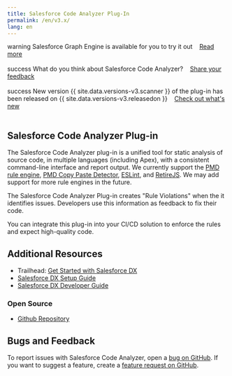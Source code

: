 ```yaml
---
title: Salesforce Code Analyzer Plug-In
permalink: /en/v3.x/
lang: en
---
```


<div class="slds-notify slds-notify_alert slds-theme_alert-texture slds-text-heading_small slds-text-align_center slds-theme_warning" role="alert">
  <span class="slds-assistive-text">warning</span>
  	Salesforce Graph Engine is available for you to try it out &nbsp;&nbsp;&nbsp;<a href="./en/v3.x/salesforce-graph-engine/introduction/">Read more</a>
</div>
<br>

<div class="slds-notify slds-notify_alert slds-theme_alert-texture slds-text-heading_small slds-theme_success" role="alert">
  <span class="slds-assistive-text">success</span>
    What do you think about Salesforce Code Analyzer?
    &nbsp;&nbsp;
    <a href="https://research.net/r/SalesforceCA">Share your feedback</a>
</div>
<br>

<!-- temporary comment until v3.x becomes the new norm -->
<div class="slds-notify slds-notify_alert slds-theme_alert-texture slds-text-heading_small slds-theme_success" role="alert">
  <span class="slds-assistive-text">success</span>
  	New version {{ site.data.versions-v3.scanner }} of the plug-in has been released on {{ site.data.versions-v3.releasedon }}
	&nbsp;&nbsp;
	<a href="./en/v3.x/whats-new-v3/">Check out what's new</a>
</div>
<br>

<!-- uncomment this once v3 becomes latest -->
<!--
<div class="slds-notify slds-notify_alert slds-theme_alert-texture slds-text-heading_small slds-text-align_center slds-theme_warning" role="alert">
  <span class="slds-assistive-text">warning</span>
  	A new version (v{{ site.data.versions-v3.scanner }}) of the Code Analyzer Plug-in was released on {{ site.data.versions-v3.releasedon }} &nbsp;&nbsp;<a href="./en/v3.x/release-information/">Release Information</a>
</div>
<br>
-->

## Salesforce Code Analyzer Plug-in

The Salesforce Code Analyzer plug-in is a unified tool for static analysis of source code, in multiple languages
(including Apex), with a consistent command-line interface and report output. We currently support the
[PMD rule engine](https://pmd.github.io/), [PMD Copy Paste Detector](https://pmd.github.io/latest/pmd_userdocs_cpd.html), [ESLint](https://eslint.org/), and [RetireJS](https://retirejs.github.io/retire.js/).
We may add support for more rule engines in the future.

The Salesforce Code Analyzer Plug-in creates "Rule Violations" when the it identifies issues. Developers use this information as feedback to fix their code. 

You can integrate this plug-in into your CI/CD solution to enforce the rules and expect high-quality code.


## Additional Resources

- Trailhead: [Get Started with Salesforce DX](https://trailhead.salesforce.com/trails/sfdx_get_started)
- [Salesforce DX Setup Guide](https://developer.salesforce.com/docs/atlas.en-us.sfdx_setup.meta/sfdx_setup)
- [Salesforce DX Developer Guide](https://developer.salesforce.com/docs/atlas.en-us.sfdx_dev.meta/sfdx_dev)

### Open Source

- [Github Repository](https://github.com/forcedotcom/sfdx-scanner)

## Bugs and Feedback

To report issues with Salesforce Code Analyzer, open a [bug on GitHub](https://github.com/forcedotcom/sfdx-scanner/issues/new?template=Bug_report.md). If you want to suggest a feature, create a [feature request on GitHub](https://github.com/forcedotcom/sfdx-scanner/issues/new?template=Feature_request.md).


